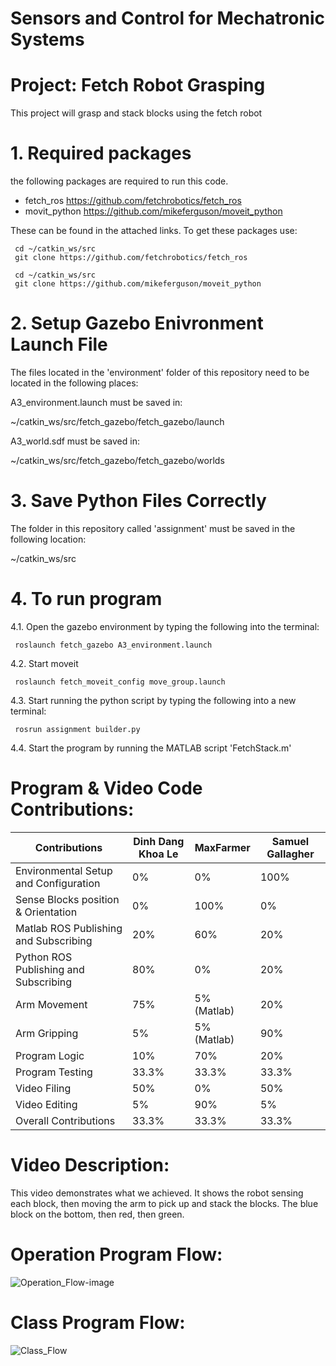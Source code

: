 # Sensors and Control for Mechatronic Systems
# Project: Fetch Robot Grasping
This project will grasp and stack blocks using the fetch robot

# 1. Required packages
the following packages are required to run this code.
- fetch_ros https://github.com/fetchrobotics/fetch_ros
- movit_python https://github.com/mikeferguson/moveit_python

These can be found in the attached links. To get these packages use:

     cd ~/catkin_ws/src
     git clone https://github.com/fetchrobotics/fetch_ros

     cd ~/catkin_ws/src
     git clone https://github.com/mikeferguson/moveit_python

# 2. Setup Gazebo Enivronment Launch File
The files located in the 'environment' folder of this repository need to be located in the following places:

A3_environment.launch
must be saved in: 

~/catkin_ws/src/fetch_gazebo/fetch_gazebo/launch


A3_world.sdf
must be saved in: 

~/catkin_ws/src/fetch_gazebo/fetch_gazebo/worlds

# 3. Save Python Files Correctly
The folder in this repository called 'assignment' must be saved in the following location:

~/catkin_ws/src

# 4. To run program
4.1. Open the gazebo environment by typing the following into the terminal:

     roslaunch fetch_gazebo A3_environment.launch
4.2. Start moveit
     
     roslaunch fetch_moveit_config move_group.launch
4.3. Start running the python script by typing the following into a new terminal:

     rosrun assignment builder.py
4.4.  Start the program by running the MATLAB script 'FetchStack.m'


# Program & Video Code Contributions:



|Contributions                          |Dinh Dang Khoa Le |MaxFarmer | Samuel Gallagher | 
|---------------------------------------|------------------|----------|------------------|
|Environmental Setup and Configuration  |0%                |0%        |100%              |
|Sense Blocks position & Orientation    |0%                |100%      |0%                |
|Matlab ROS Publishing and Subscribing  |20%               |60%       |20%               |    
|Python ROS Publishing and Subscribing  |80%               |0%        |20%               |
|Arm Movement                           |75%               |5%(Matlab)|20%               |
|Arm Gripping                           |5%                |5%(Matlab)|90%               |
|Program Logic                          |10%               |70%       |20%               |
|Program Testing                        |33.3%             |33.3%     |33.3%             |
|Video Filing                           |50%               |0%        |50%               |
|Video Editing                          |5%                |90%       |5%                | 
|Overall Contributions                  |33.3%             |33.3%     |33.3%             |



# Video Description:
This video demonstrates what we achieved. It shows the robot sensing each block, then moving the arm to pick up and stack the blocks. The blue block on the bottom, then red, then green.


# Operation Program Flow:

![Operation_Flow-image](https://user-images.githubusercontent.com/43405112/83962201-d7814200-a8de-11ea-92e2-6610aa5a2389.png)

# Class Program Flow:

![Class_Flow](https://user-images.githubusercontent.com/43405112/83962236-1fa06480-a8df-11ea-8db3-f0adf3609227.png)
